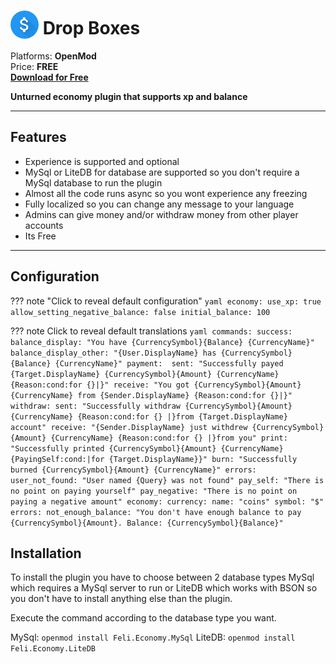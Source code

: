# <img src="/assets/images/plugins/economy/logo.png" width="45" style="vertical-align: bottom; border-radius: 50%"/> Drop Boxes

Platforms: **OpenMod**  
Price: **FREE**  
**[Download for Free](https://docs.fplugins.com/plugins/economy/#installation)**

**Unturned economy plugin that supports xp and balance**

---

## Features

- Experience is supported and optional
- MySql or LiteDB for database are supported so you don't require a MySql database to run the plugin
- Almost all the code runs async so you wont experience any freezing
- Fully localized so you can change any message to your language
- Admins can give money and/or withdraw money from other player accounts
- Its Free

---

## Configuration

??? note "Click to reveal default configuration"
    ```yaml
    economy:
      use_xp: true
      allow_setting_negative_balance: false
      initial_balance: 100
    ```

??? note Click to reveal default translations
    ```yaml
    commands:
    success: 
      balance_display: "You have {CurrencySymbol}{Balance} {CurrencyName}"
      balance_display_other: "{User.DisplayName} has {CurrencySymbol}{Balance} {CurrencyName}"
      payment: 
        sent: "Successfully payed {Target.DisplayName} {CurrencySymbol}{Amount} {CurrencyName} {Reason:cond:for {}|}"
        receive: "You got {CurrencySymbol}{Amount} {CurrencyName} from {Sender.DisplayName} {Reason:cond:for {}|}"
      withdraw:
        sent: "Successfully withdraw {CurrencySymbol}{Amount} {CurrencyName} {Reason:cond:for {} |}from {Target.DisplayName} account"
        receive: "{Sender.DisplayName} just withdrew {CurrencySymbol}{Amount} {CurrencyName} {Reason:cond:for {} |}from you"
      print: "Successfully printed {CurrencySymbol}{Amount} {CurrencyName} {PayingSelf:cond:|for {Target.DisplayName}}"
      burn: "Successfully burned {CurrencySymbol}{Amount} {CurrencyName}"
    errors:
      user_not_found: "User named {Query} was not found"
      pay_self: "There is no point on paying yourself"
      pay_negative: "There is no point on paying a negative amount"
  economy:
    currency:
      name: "coins"
      symbol: "$"
    errors:
      not_enough_balance: "You don't have enough balance to pay {CurrencySymbol}{Amount}. Balance: {CurrencySymbol}{Balance}"
    ```

## Installation

To install the plugin you have to choose between 2 database types MySql which requires a MySql server to run or LiteDB which works with BSON so you don't have to install anything else than the plugin.

Execute the command according to the database type you want.

MySql: `openmod install Feli.Economy.MySql`
LiteDB: `openmod install Feli.Economy.LiteDB`
